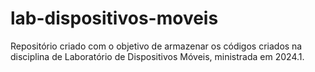 # lab-dispositivos-moveis
Repositório criado com o objetivo de armazenar os códigos criados na disciplina de Laboratório de Dispositivos Móveis, ministrada em 2024.1.
